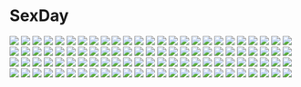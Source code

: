 # SexDay
![](https://konachan.com/jpeg/66848afef60f8c556d9cc443beb5b559/Konachan.com%20-%20241908%20ass%20bow%20braids%20kishin_sagume%20lzh%20panties%20pantyhose%20red_eyes%20short_hair%20touhou%20underwear%20white_hair%20wings.jpg)
![](https://konachan.com/jpeg/b060b60ac9c5a3be02a9b779825c8441/Konachan.com%20-%20237931%20anus%20ass%20braids%20camera%20censored%20close%20nopan%20purple_eyes%20purple_hair%20pussy%20school_uniform%20skirt%20thighhighs%20urine%20v-mag%20wet.jpg)
![](https://konachan.com/image/28bf196472cc3a32d4868a56abf16514/Konachan.com%20-%20100475%20alucard%20cross%20hellsing%20long_hair%20red_eyes%20red_hair%20short_hair.jpg)
![](https://konachan.com/jpeg/41ca86782ee33e6905772d0829111360/Konachan.com%20-%20231254%202girls%20blonde_hair%20building%20city%20clouds%20hoodie%20hoshizora_rin%20koizumi_hanayo%20love_live%21_school_idol_project%20night%20orange_hair%20orein%20short_hair.jpg)
![](https://konachan.com/image/b6c7b3faeb5c017560b87fc128ddb582/Konachan.com%20-%2036664%20hyung-tae_kim%20magna_carta.jpg)
![](https://konachan.com/jpeg/6e2c8a993045438aedb1373011de6066/Konachan.com%20-%20217162%20aikatsu%21%20bow%20brown_hair%20cape%20cropped%20drink%20hat%20hiten_goane_ryu%20long_hair%20purple_eyes%20shibuki_ran%20waifu2x.jpg)
![](https://konachan.com/image/d5f5ac916cdd3592e0687886e5dbf920/Konachan.com%20-%2099002%20akemi_homura%20glasses%20mahou_shoujo_madoka_magica%20puchiman%20purple_eyes%20purple_hair.jpg)
![](https://konachan.com/image/fdbac25b4bc2d441ab3f1eb5559ea84e/Konachan.com%20-%2017264%20choia%20futaba%20halloween%20musu%20pumpkin%20suigetsu%20waha%20yamato_suzuran.jpg)
![](https://konachan.com/jpeg/7e149f6edc633e0f1b9e8a7854753e49/Konachan.com%20-%20264884%20animal_ears%20black_hair%20blush%20braids%20breast_grab%20breasts%20brown_eyes%20brown_hair%20bunny_ears%20flat_chest%20nipples%20ponytail%20short_hair%20white_hair%20yellow_eyes.jpg)
![](https://konachan.com/jpeg/42931af6aaf0841bc57082b4ce04dc2d/Konachan.com%20-%20187780%20anthropomorphism%20fu-ta%20kantai_collection%20nagato_%28kancolle%29%20weapon.jpg)
![](https://konachan.com/jpeg/3ad4a7f4022b7ad505b977de7e28ef3f/Konachan.com%20-%20180308%20breasts%20brown_eyes%20brown_hair%20game_cg%20kneehighs%20loli%20nipples%20nonohara_miki%20open_shirt%20panties%20short_hair%20spread_legs%20tanuki_soft%20underwear.jpg)
![](https://konachan.com/image/4645102e18065d86a0de62aa425d6743/Konachan.com%20-%20155469%20bandage%20barefoot%20dekomori_sanae%20dress%20eyepatch%20flowers%20ikeda_kazumi%20jpeg_artifacts%20long_hair%20nibutani_shinka%20takanashi_rikka%20tsuyuri_kumin.jpg)
![](https://konachan.com/image/1769d506ae4955252b19b56948a3ff98/Konachan.com%20-%2088198%20animal%20blue_eyes%20blush%20bra%20breasts%20brown_hair%20fish%20nipples%20open_shirt%20orange_hair%20panties%20signed%20soryu_asuka_langley%20underwear%20water.jpg)
![](https://konachan.com/image/f2f09516b2ede4755c5247ab99bbbd71/Konachan.com%20-%209309%20fuura_kafuka%20kimura_kaere%20kitsu_chiri%20kobushi_abiru%20otonashi_meru%20sayonara_zetsubou_sensei.gif)
![](https://konachan.com/image/01592726e152cd13ffc4133823e97a0b/Konachan.com%20-%20167279%20guitar%20instrument%20meola%20original.jpg)
![](https://konachan.com/image/e63f39980ab662f89edfa2bb8b9c5a30/Konachan.com%20-%20173225%202girls%20animal_ears%20blush%20breasts%20catgirl%20collar%20long_hair%20necklace%20pantyhose%20red_hair%20ruby_rose%20rwby%20shikniful%20short_hair%20tail%20topless%20white_hair.jpg)
![](https://konachan.com/image/c94f3e678466a635c66e31142f03e8fc/Konachan.com%20-%20121134%20blue_eyes%20game_cg%20kisaki_mio%20kneehighs%20komori_kei%20night%20pink_hair%20ricotta%20school_uniform%20short_hair%20walkure_romanze.jpg)
![](https://konachan.com/jpeg/02645f3ddcd39284498a3c2d7e372a70/Konachan.com%20-%2058908%20animal_ears%20bell%20bow%20catgirl%20headdress%20maid%20pantyhose%20pink_hair%20ribbons%20tail.jpg)
![](https://konachan.com/jpeg/d983e1c2de0076ec170289369d8f199c/Konachan.com%20-%20270919%202girls%20aqua_eyes%20blue_hair%20blush%20bow%20hoto_cocoa%20hug%20kafuu_chino%20loli%20long_hair%20orange_hair%20petals%20purple_eyes%20ribbons%20short_hair%20uniform%20waitress%20wink.jpg)
![](https://konachan.com/image/154c6627795be5c9ea934f1d4669ad53/Konachan.com%20-%20210393%20anthropomorphism%20bed%20blush%20breasts%20cum%20gloves%20hagikaze_%28kancolle%29%20kantai_collection%20kuro_chairo_no_neko%20nipples%20sex%20wink.jpg)
![](https://konachan.com/jpeg/3db4bfacb7d34aea5ec9e8a16deb55af/Konachan.com%20-%20210537%20animal_ears%20ass%20bed%20blush%20brown_hair%20fang%20flat_chest%20horo%20kawakami_rokkaku%20long_hair%20naked_shirt%20necklace%20nopan%20red_eyes%20shirt%20tail%20wolfgirl%20wristwear.jpg)
![](https://konachan.com/jpeg/2d5c7d2b9018983e65ef2ebd44c54ae2/Konachan.com%20-%20248714%20animal%20aqua_eyes%20barefoot%20bird%20breasts%20flowers%20long_hair%20onmyouji%20original%20pierorabu%20wings.jpg)
![](https://konachan.com/jpeg/49b36d414c344ff50414631e86ed3927/Konachan.com%20-%20295216%20animal_ears%20ass%20blue_eyes%20blush%20boots%20bradamante%20breasts%20brown_hair%20bunny_ears%20bunnygirl%20cameltoe%20fate_%28series%29%20isane%20tail%20thighhighs%20twintails.jpg)
![](https://konachan.com/jpeg/a5adc70d12dbbf53cb52f00e92ad0a0f/Konachan.com%20-%2070321%20aqua_eyes%20aqua_hair%20hatsune_miku%20skirt%20thighhighs%20tie%20twintails%20vocaloid%20wings.jpg)
![](https://konachan.com/jpeg/73ebffe71a5cb894194c9d9f09664bd4/Konachan.com%20-%20140705%20gotou_hisashi%20katana%20konpaku_youmu%20myon%20short_hair%20skirt%20sword%20touhou%20weapon.jpg)
![](https://konachan.com/image/bab1cf5cefe8e5b34c68b7154d78a593/Konachan.com%20-%20185216%20breasts%20harapeko%20haruka_kanata%20loli%20long_hair%20nipples%20nopan%20red_hair%20ribbons%20shirahane_kokone%20sorahane%20spread_legs%20twintails.jpg)
![](https://konachan.com/image/9d144f2a7ffd9974aa2eb99172b3396f/Konachan.com%20-%20177009%20green_hair%20mechagirl%20original%20red_eyes%20shou_mai%20signed%20twintails.jpg)
![](https://konachan.com/jpeg/710da8824475822fdf5ae8b0948a1311/Konachan.com%20-%20269405%20bakemonogatari%20barefoot%20blonde_hair%20bow%20chibi%20dress%20fang%20food%20long_hair%20mitarashi_neko%20monogatari_%28series%29%20oshino_shinobu%20wink%20wristwear%20yellow_eyes.jpg)
![](https://konachan.com/image/d1ad1a58a135d766dc1604809a6ce17e/Konachan.com%20-%20150653%20altria9%20bath%20cherry_blossoms%20drink%20flat_chest%20flowers%20horns%20ibuki_suika%20pointed_ears%20sake%20touhou.jpg)
![](https://konachan.com/jpeg/37a607deb7d7aee69fb38fa3a6a171e3/Konachan.com%20-%20132034%20black_hair%20breasts%20censored%20game_cg%20karasuma_shizuku%20kimishima_ao%20long_hair%20nipples%20panties%20sex%20skirt%20skirt_lift%20striped_panties%20thighhighs%20underwear.jpg)
![](https://konachan.com/image/fd5ed7a916e1d4d4e2c8901c68aaf357/Konachan.com%20-%2048877%20blood%20cage%20flowers%20hatsune_miku%20hatsune_mikuo%20kagamine_len%20kagamine_rin%20kaito%20lolita_fashion%20male%20vocaloid.jpg)
![](https://konachan.com/image/ba4852c8a2c7ee3bdd5515c585d6d42a/Konachan.com%20-%2093268%20green_eyes%20hatsune_miku%20nipples%20vocaloid.jpg)
![](https://konachan.com/jpeg/bd49b6db9766321d030b7c0617a996f7/Konachan.com%20-%20213966%20anthropomorphism%20ayagi_daifuku%20barefoot%20bed%20brown_eyes%20gray_hair%20kantai_collection%20kasumi_%28kancolle%29%20long_hair%20ponytail%20ribbons%20school_uniform.jpg)
![](https://konachan.com/jpeg/7e16ecb9935ed6d9b3101dea0612640a/Konachan.com%20-%20151929%20bug_%28artist%29%20flowers%20green_eyes%20green_hair%20japanese_clothes%20kimono%20kochiya_sanae%20long_hair%20touhou%20umbrella.jpg)
![](https://konachan.com/jpeg/615e639e99d6ca1f363c317baadf0a40/Konachan.com%20-%20151678%20animal_ears%20blush%20catgirl%20chibi%20game_cg%20green_hair%20justy_x_nasty%20kagami_hibiki%20purple_eyes%20retoma_kuro%20school_uniform%20short_hair%20tail%20whirlpool.jpg)
![](https://konachan.com/image/08c7810528a0794615176b59b16f18be/Konachan.com%20-%20175279%20black_hair%20drink%20gkun_%28aloing%29%20houraisan_kaguya%20long_hair%20moon%20night%20red_eyes%20sake%20skirt%20touhou.jpg)
![](https://konachan.com/jpeg/37e83e4f57b11b592fc6ed114781eed7/Konachan.com%20-%20244269%20blue_hair%20blush%20breasts%20censored%20fate_%28series%29%20hera_%28hara0742%29%20long_hair%20navel%20nipples%20penis%20purple_eyes%20pussy%20pussy_juice%20sex%20spread_legs%20wet.jpg)
![](https://konachan.com/jpeg/622479c1f26845ff0edb391713043832/Konachan.com%20-%20232564%20blonde_hair%20blush%20bow%20breasts%20brown_eyes%20caramel_box%20game_cg%20long_hair%20minami_sayuri%20norita%20school_uniform%20semiramis_no_tenbin%20skirt.jpg)
![](https://konachan.com/jpeg/d85b3ffd8499f88210814544e14a138a/Konachan.com%20-%20110046%20animal%20armor%20blue_eyes%20blush%20bow%20cat%20dog_days%20dress%20flowers%20glasses%20kyuubee%20maekawa%20nichijou%20parody%20scarf%20shark%20staff%20sunyukun%20tail%20tie%20weapon.jpg)
![](https://konachan.com/image/5aabf2fbe42857b05d8bcacd7bbe0fde/Konachan.com%20-%2019882%20himemiya_chikane%20japanese_clothes%20kannazuki_no_miko%20kurusugawa_himeko%20long_hair%20miko.jpg)
![](https://konachan.com/image/ce82c276d143f859a69fcc3305e9842a/Konachan.com%20-%20226273%20anthropomorphism%20braids%20fireworks%20headband%20iris_yayoi%20japanese_clothes%20kantai_collection%20mask%20night%20red_hair%20sky%20summer%20yellow_eyes%20yukata.jpg)
![](https://konachan.com/image/00def46fb6db01059745f959aa4df45c/Konachan.com%20-%2076817%20angel_beats%21%20tachibana_kanade.jpg)
![](https://konachan.com/image/83a87e9c9e83dd51e5673b2e7e908c86/Konachan.com%20-%2034909%20brown_eyes%20brown_hair%20headband%20ribbons%20school_uniform%20short_hair%20socks%20suzumiya_haruhi%20suzumiya_haruhi_no_yuutsu.jpg)
![](https://konachan.com/image/c1aeaf6c50fd7c8435ea97a90ae9ad50/Konachan.com%20-%20256425%20animal%20azur_lane%20bear%20brown_hair%20fish%20headband%20loli%20long_hair%20panda%20panties%20red_eyes%20scarf%20thighhighs%20twintails%20underwater%20underwear%20water.jpg)
![](https://konachan.com/jpeg/ed6e1c1b7f774c92da9ae81b2c48a311/Konachan.com%20-%20297567%20anthropomorphism%20azur_lane%20blonde_hair%20blush%20breasts%20brown_eyes%20cleavage%20dress%20kitsune_neko%20roon_%28azur_lane%29%20short_hair%20watermark.jpg)
![](https://konachan.com/image/ce1ff9bb853cfe054e78f2374d405bc4/Konachan.com%20-%20154484%20armor%20b.c.n.y.%20blue_eyes%20breasts%20cleavage%20ezreal%20group%20hat%20jax%20katarina%20kayle%20kha%27zix%20long_hair%20lulu%20male%20pantheon%20red_hair%20tattoo%20teemo%20weapon%20wings.jpg)
![](https://konachan.com/image/27de4f26865243db89a276a22a389b7a/Konachan.com%20-%2072490%20aqua_hair%20bra%20breasts%20cleavage%20green_eyes%20japanese_clothes%20kochiya_sanae%20miko%20open_shirt%20panties%20teruru%20touhou%20underwear.jpg)
![](https://konachan.com/jpeg/39703f072ce701833244852bc8e15148/Konachan.com%20-%20241568%20aqua_eyes%20black_hair%20breasts%20cleavage%20dress%20gloves%20logo%20long_hair%20navel%20nopan%20petals%20pussy%20ribbons%20tofuubear%20twintails%20uncensored%20waifu2x%20watermark.jpg)
![](https://konachan.com/image/6eb0412c7fa7ccce3e1514e13efd27be/Konachan.com%20-%2082564%20blood%20bon_%28moegomi%29%20glasses%20gun%20highschool_of_the_dead%20hirano_kohta%20pink_hair%20school_uniform%20takagi_saya%20weapon.jpg)
![](https://konachan.com/image/2c068c9543f3670429931397bf5a1d4e/Konachan.com%20-%20147455%20animal_ears%20chibi%20dress%20green_hair%20red_hair%20tagme%20tagme_%28artist%29%20tail%20wink.jpg)
![](https://konachan.com/jpeg/78aab0c2693ead41c7d17be5ce73d49a/Konachan.com%20-%20103835%20black_hair%20blush%20game_cg%20lolita_fashion%20luna_lia%20mecha-con%21%20navel%20onomatope%2A%20panties%20purple_eyes%20skirt%20skirt_lift%20twintails%20underwear%20yatake_tsubaki.jpg)
![](https://konachan.com/jpeg/8c3e6608f496ab3283eba30f3908f5e7/Konachan.com%20-%2029131%20nagato_yuki%20panties%20suzumiya_haruhi_no_yuutsu%20topless%20underwear.jpg)
![](https://konachan.com/jpeg/80c2c1c3925ee28960ae06ef1ffbd7d0/Konachan.com%20-%20294968%20aliasing%20animal_ears%20azur_lane%20bell%20breasts%20catgirl%20fang%20kimono%20no_bra%20nopan%20rope%20sanba_tsui%20short_hair%20tail%20thighhighs%20wedding_attire.jpg)
![](https://konachan.com/jpeg/48a46fd52945dd1a33cc200dc463ab43/Konachan.com%20-%20301963%20blonde_hair%20blush%20brown_hair%20cross%20flowers%20lalazyt%20long_hair%20original%20purple_hair%20red_eyes%20rose%20short_hair%20shoujo_ai%20skirt%20tie%20yellow_eyes.jpg)
![](https://konachan.com/image/17d66fae22d209e395d50aa386969003/Konachan.com%20-%20251324%202girls%20bath%20bathtub%20blonde_hair%20blue_eyes%20cropped%20fujii_masahiro%20glasses%20long_hair%20megami%20nude%20sakurame_kirie%20scan%20towel%20uq_holder%21%20water%20yellow_eyes.jpg)
![](https://konachan.com/jpeg/d4188be2a3ef415d8d0a6fa52eb8e48a/Konachan.com%20-%20278768%20black_hair%20forest%20illusionk%20japanese_clothes%20kimono%20leaves%20night%20original%20short_hair%20tree.jpg)
![](https://konachan.com/image/c5e3630eb06592e650ce73213a11168f/Konachan.com%20-%2039478%20ayakura_juu%20blonde_hair%20brown_eyes%20brown_hair%20dress%20fang%20grass%20horo%20long_hair%20orange_hair%20purple_eyes%20red_eyes%20scan%20short_hair%20tail%20wink%20wolfgirl.jpg)
![](https://konachan.com/image/c1fc3329622d87daf903fcae0cee3f87/Konachan.com%20-%20111625%20cake%20drink%20food%20kagamine_len%20kagamine_rin%20male%20vocaloid.jpg)
![](https://konachan.com/jpeg/183f9024aa8e88afc8382428ecd15b50/Konachan.com%20-%20166754%202girls%20atoki%20blonde_hair%20gloves%20horns%20hoshiguma_yuugi%20long_hair%20mizuhashi_parsee%20rain%20red_eyes%20scarf%20short_hair%20touhou%20water%20yellow_eyes.jpg)
![](https://konachan.com/image/af2ad7a8194c141e2592331bc5288a30/Konachan.com%20-%20286560%202girls%20animal%20barefoot%20elbow_gloves%20fish%20gloves%20hat%20kamemaru%20loli%20necklace%20original%20ruins%20short_hair%20shorts%20water.jpg)
![](https://konachan.com/image/e8712ebf1b8d1dfb57b4f315f3b70de3/Konachan.com%20-%20227770%20anchovy%20girls_und_panzer%20kurokoshou_%28emuburemu123%29.jpg)
![](https://konachan.com/jpeg/4251261d8cafaf7e1c94a3fc86fe0d69/Konachan.com%20-%20217829%20blue_eyes%20brown_hair%20chicking%20heart%20ichinose_shiki%20idolmaster%20idolmaster_cinderella_girls%20long_hair%20pink%20skirt%20third-party_edit.jpg)
![](https://konachan.com/image/76cf175d28d9e66ba7b32f3ed97d1569/Konachan.com%20-%20220230%20ass%20ball%20bikini%20bow%20gekkan_shoujo_nozaki-kun%20long_hair%20matsuryuu%20orange_hair%20purple_eyes%20sakura_chiyo%20swimsuit.jpg)
![](https://konachan.com/jpeg/03ee8e8c9a44a69f1e2ccf1f284ded24/Konachan.com%20-%20264454%20blue_eyes%20boruhis%20breasts%20erect_nipples%20fate_grand_order%20fate_%28series%29%20kick%20long_hair%20meltryllis%20navel%20purple_hair%20pussy%20spread_legs.jpg)
![](https://konachan.com/jpeg/be31335d894889925b5cb863a10de153/Konachan.com%20-%20247911%20blonde_hair%20boots%20bow%20chain_chronicle%20dress%20kyaro_%28kyaro54%29%20long_hair%20red_eyes%20watermark.jpg)
![](https://konachan.com/jpeg/497b7f5f9abca1fd9fbeadb5257a8c9b/Konachan.com%20-%20164448%20aqua_hair%20blush%20glasses%20hatsune_miku%20long_hair%20muraten%20red_eyes%20thighhighs%20twintails%20vocaloid.jpg)
![](https://konachan.com/jpeg/1d8e3f1fbf97019086f639fd4a32d738/Konachan.com%20-%20261552%20anal%20animal%20ass%20breasts%20brown_eyes%20brown_hair%20cage%20cat%20drink%20food%20long_hair%20nekomimi_shinshi%20nipples%20nude%20pussy%20uncensored.jpg)
![](https://konachan.com/jpeg/9eb5975276d3baa39313d95ff87542bd/Konachan.com%20-%20141725%20blush%20cameltoe%20masturbation%20nikkeru_suiso%20panties%20school_uniform%20see_through%20twintails%20underwear%20urine%20wet.jpg)
![](https://konachan.com/image/65ecc35f4e8f340cdbf41a2e31f62153/Konachan.com%20-%20191351%20blonde_hair%20long_hair%20madcocoon%20ribbons%20scenic%20snow%20snowman%20touhou%20tree%20umbrella%20yakumo_yukari.jpg)
![](https://konachan.com/jpeg/c520fd9b5c2ace9afe69a37af112a228/Konachan.com%20-%20159547%20aiki%20annie_leonhardt%20christa_renz%20mikasa_ackerman%20sasha_browse%20shingeki_no_kyojin%20ymir_%28shingeki_no_kyojin%29.jpg)
![](https://konachan.com/jpeg/210e39a495189f8b89f7b4847e89c085/Konachan.com%20-%20136363%20game_cg%20sakura_no_reply%20tsukimori_chiyoko.jpg)
![](https://konachan.com/image/9f616834def5b7c7f3b276b4e57faca2/Konachan.com%20-%20185616%20animal_ears%20barefoot%20brown_eyes%20brown_hair%20cherry_blossoms%20flowers%20hakurei_reimu%20japanese_clothes%20long_hair%20miko%20socks%20touhou%20watanabe_yuuna.jpg)
![](https://konachan.com/image/dcd238ffd95edf16bf60838ba18c186b/Konachan.com%20-%20107681%20animal%20bird%20rotix%20umbrella%20white.jpg)
![](https://konachan.com/image/1a3ee1318b18bcd8a2795fadd0bf109a/Konachan.com%20-%2026942%20dress%20love_hina%20narusegawa_naru%20otohime_mutsumi%20urashima_keitaro%20wedding_attire.jpg)
![](https://konachan.com/image/5c1a6a8b9728c895ff865fabe279aad9/Konachan.com%20-%20305038%20barefoot%20long_hair%20original%20realistic%20sleeping%20underwater%20water%20watermark%20ydiya.jpg)
![](https://konachan.com/image/bbbbb13c15bd0339df26cf0f61f88de4/Konachan.com%20-%20226783%20blonde_hair%20breasts%20cleavage%20dress%20fate_grand_order%20fate_%28series%29%20green_eyes%20melon22%20nero_claudius_%28fate%29%20no_bra%20sword%20weapon.jpg)
![](https://konachan.com/image/f6b43ed9674349b27c4b2b65992761b5/Konachan.com%20-%2047822%20code_geass%20cornelia_li_britannia%20lelouch_lamperouge%20male.jpg)
![](https://konachan.com/image/0928e15d292d36b518370b8e79eb3a1c/Konachan.com%20-%2024304%20curly_brace%20doukutsu_monogatari%20gun%20quote%20weapon%20white.jpg)
![](https://konachan.com/jpeg/200f4090333b7ee6029db29e1eff365b/Konachan.com%20-%2054750%20aisaka_taiga%20blush%20bra%20brown_hair%20fang%20long_hair%20maruchan%20nipples%20open_shirt%20panties%20thighhighs%20toradora%20underwear.jpg)
![](https://konachan.com/jpeg/270d4dad1ea35329846f35505e06e70f/Konachan.com%20-%20104684%20bandaid%20bomi%20brown_hair%20cameltoe%20game_cg%20no_pantsu%21%21%20oikawa_ayu%20school_uniform%20short_hair%20skirt%20upskirt.jpg)
![](https://konachan.com/jpeg/e75e145e173bac20d912b5f4cddea584/Konachan.com%20-%20153935%20brown_eyes%20brown_hair%20cropped%20original%20ribbons%20scan%20thighhighs%20usotsukiya.jpg)
![](https://konachan.com/image/c7ece66a332af53368e790a1c26c2d4f/Konachan.com%20-%2040891%20kokonobi%20tagme.jpg)
![](https://konachan.com/image/79d9a17907619c5b79792ddfa55e4f39/Konachan.com%20-%20243892%20animated%20bicolored_eyes%20breasts%20cleavage%20horns%20long_hair%20petals%20tears%20vocaloid%20white_hair.gif)
![](https://konachan.com/jpeg/318a1b94958a11f24cd2f7dbdd78fc4e/Konachan.com%20-%20106818%20blush%20bra%20breasts%20cleavage%20clochette%20game_cg%20long_hair%20open_shirt%20oshiki_hitoshi%20red_eyes%20red_hair%20school_uniform%20underwear%20undressing%20yuutenji_mishio.jpg)
![](https://konachan.com/image/b60484835d01ea12a518ac63555135f1/Konachan.com%20-%2030688%20fujiwara_miyabi%20memories_off.jpg)
![](https://konachan.com/image/557a4911b662b2d6706c8d1708a33843/Konachan.com%20-%2063438%20favorite%20game_cg%20hoshizora_no_memoria%20tagme.jpg)
![](https://konachan.com/jpeg/913a92cb210526980119b33c6d880ff4/Konachan.com%20-%20260354%20blonde_hair%20braids%20brown_hair%20food%20front_wing%20fukami_reina%20game_cg%20grass%20headband%20kneehighs%20pantyhose%20purple_eyes%20short_hair%20skirt%20tie%20watanabe_akio.jpg)
![](https://konachan.com/image/b2ee68af1362cc66131459ad3b58aa1b/Konachan.com%20-%2059329%20akiyama_mio%20k-on%21%20vector%20white.jpg)
![](https://konachan.com/image/706652bd6c6e1fdc1e7d3657dd86eccb/Konachan.com%20-%20282431%20aqua_eyes%20bandaid%20blonde_hair%20bow%20breasts%20cherry_blossoms%20cleavage%20close%20flowers%20gun%20itou_%28onsoku_tassha%29%20original%20ponytail%20school_uniform%20sky%20weapon.jpg)
![](https://konachan.com/image/ff27a8359c0c938d347cb4483494ac14/Konachan.com%20-%209492%20animal_ears%20catgirl%20clannad%20fujibayashi_kyou%20furukawa_nagisa%20ibuki_fuuko%20ichinose_kotomi%20sakagami_tomoyo.jpg)
![](https://konachan.com/image/7fd5293874d15d85ee03e9611380b14c/Konachan.com%20-%20232390%20black_hair%20bondage%20bow%20breasts%20headband%20logo%20long_hair%20navel%20nipples%20no_bra%20nopan%20pussy%20ribbons%20rwby%20tofuubear%20topless%20uncensored%20watermark.jpg)
![](https://konachan.com/image/dd6521e45ca7db4f7237ca8401740b29/Konachan.com%20-%20117225%20hatsune_miku%20shiokonbu%20vocaloid.jpg)
![](https://konachan.com/jpeg/0d5024481a3dbaeb8f9ae34f13fdc833/Konachan.com%20-%20196041%20barefoot%20blue_eyes%20chama_%28painter%29%20gloves%20headband%20long_hair%20male%20original%20pink_eyes%20pink_hair%20short_hair%20sword%20weapon.jpg)
![](https://konachan.com/jpeg/bcc74a00449830ac62d8d6bb03f5338c/Konachan.com%20-%20191533%20akahito_tamao%20akatsuki-works%20game_cg%20hello_lady%21%20kiss%20male%20narita_shinri%20saeki_hokuto.jpg)
![](https://konachan.com/jpeg/34ddac3e6ba22ddd89d4fbb5f4a5c747/Konachan.com%20-%20214398%20aida_mana%20blue_eyes%20bow%20brown_hair%20choker%20cure_black%20cure_bloom%20cure_peach%20group%20long_hair%20pink_eyes%20pink_hair%20precure%20ribbons%20short_hair%20tiara.jpg)
![](https://konachan.com/image/e86b8d742cdc875833f8ff4e402263ae/Konachan.com%20-%20133786%20demon%20horns%20pupps%20thighhighs%20white_hair%20wings%20yellow_eyes%20yu-gi-oh.jpg)
![](https://konachan.com/image/0e0c3b654df6e3e804c87938a117ba67/Konachan.com%20-%2037327%20chibi%20h2o_%7Efootprints_in_the_sand%7E%20otoha.jpg)
![](https://konachan.com/jpeg/0e78bf6e200f1a543219047ec8b8a703/Konachan.com%20-%2074108%20snow%20tagme%20ueda_ryou.jpg)
![](https://konachan.com/image/1d1232e0103f92e12fe3fdf87665c2e6/Konachan.com%20-%2094915%20animal%20bikini%20demon%20dog%20flandre_scarlet%20group%20hong_meiling%20izayoi_sakuya%20koakuma%20maid%20nagae_iku%20sunglasses%20swimsuit%20touhou%20vampire%20witch.jpg)
![](https://konachan.com/image/0409615cf94c671bb99ae407401970df/Konachan.com%20-%20135517%20animal_ears%20ano_natsu_de_matteru%20blue_hair%20blush%20cosplay%20dress%20green_eyes%20maid%20tagme%20tail%20tanigawa_kanna%20thighhighs.jpg)
